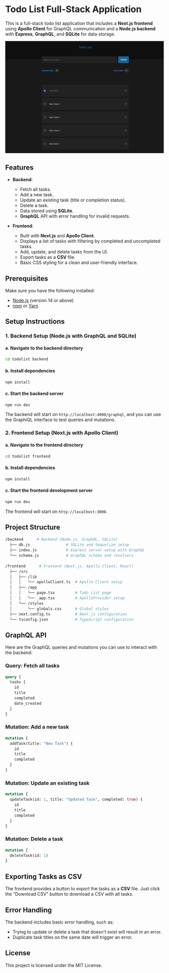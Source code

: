 
# Todo List Full-Stack Application

This is a full-stack todo list application that includes a **Next.js frontend** using **Apollo Client** for GraphQL communication and a **Node.js backend** with **Express**, **GraphQL**, and **SQLite** for data storage.

<p align="center">
  <img src="frontend/src/assets/previews/preview.png" width="700"/>
</p>

## Features

- **Backend**:
  - Fetch all tasks.
  - Add a new task.
  - Update an existing task (title or completion status).
  - Delete a task.
  - Data stored using **SQLite**.
  - **GraphQL** API with error handling for invalid requests.
  
- **Frontend**:
  - Built with **Next.js** and **Apollo Client**.
  - Displays a list of tasks with filtering by completed and uncompleted tasks.
  - Add, update, and delete tasks from the UI.
  - Export tasks as a **CSV** file.
  - Basic CSS styling for a clean and user-friendly interface.

## Prerequisites

Make sure you have the following installed:

- [Node.js](https://nodejs.org/) (version 14 or above)
- [npm](https://www.npmjs.com/) or [Yarn](https://yarnpkg.com/)

## Setup Instructions

### 1. Backend Setup (Node.js with GraphQL and SQLite)

#### a. Navigate to the backend directory

```bash
cd todolist backend
```

#### b. Install dependencies

```bash
npm install
```

#### c. Start the backend server

```bash
npm run dev
```

The backend will start on `http://localhost:4000/graphql`, and you can use the GraphiQL interface to test queries and mutations.

### 2. Frontend Setup (Next.js with Apollo Client)

#### a. Navigate to the frontend directory

```bash
cd todolist frontend
```

#### b. Install dependencies

```bash
npm install
```

#### c. Start the frontend development server

```bash
npm run dev
```

The frontend will start on `http://localhost:3000`.

## Project Structure

```bash
/backend      # Backend (Node.js, GraphQL, SQLite)
  ├── db.js                # SQLite and Sequelize setup
  ├── index.js             # Express server setup with GraphQL
  └── schema.js            # GraphQL schema and resolvers

/frontend      # Frontend (Next.js, Apollo Client, React)
  ├── /src
  │   ├── /lib
  │   │   └── apolloClient.ts  # Apollo Client setup
  │   ├── /app
  │   │   └── page.tsx         # Todo List page
  │   │   └── _app.tsx         # ApolloProvider setup
  │   └── /styles
  │       └── globals.css      # Global styles
  ├── next.config.ts           # Next.js configuration
  └── tsconfig.json            # TypeScript configuration
```

## GraphQL API

Here are the GraphQL queries and mutations you can use to interact with the backend:

### Query: Fetch all tasks

```graphql
query {
  tasks {
    id
    title
    completed
    date_created
  }
}
```

### Mutation: Add a new task

```graphql
mutation {
  addTask(title: "New Task") {
    id
    title
    completed
  }
}
```

### Mutation: Update an existing task

```graphql
mutation {
  updateTask(id: 1, title: "Updated Task", completed: true) {
    id
    title
    completed
  }
}
```

### Mutation: Delete a task

```graphql
mutation {
  deleteTask(id: 1)
}
```

## Exporting Tasks as CSV

The frontend provides a button to export the tasks as a **CSV** file. Just click the "Download CSV" button to download a CSV with all tasks.

## Error Handling

The backend includes basic error handling, such as:
- Trying to update or delete a task that doesn't exist will result in an error.
- Duplicate task titles on the same date will trigger an error.

## License

This project is licensed under the MIT License.